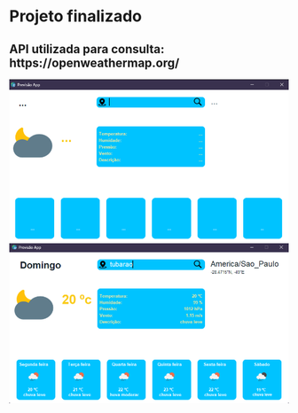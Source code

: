 <h1>Projeto finalizado</h1>
<h2>API utilizada para consulta: https://openweathermap.org/</h2>
<img src="https://github.com/igorrsilvaaf/WeatherAPP/blob/master/assets/Projeto%20finalizado.png">
<img src="https://github.com/igorrsilvaaf/WeatherAPP/blob/master/assets/Projeto%20finalizado2.png">
